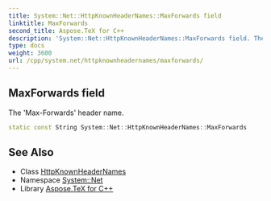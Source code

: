 ```yaml
---
title: System::Net::HttpKnownHeaderNames::MaxForwards field
linktitle: MaxForwards
second_title: Aspose.TeX for C++
description: 'System::Net::HttpKnownHeaderNames::MaxForwards field. The ''Max-Forwards'' header name in C++.'
type: docs
weight: 3600
url: /cpp/system.net/httpknownheadernames/maxforwards/
---
```

## MaxForwards field


The 'Max-Forwards' header name.

```cpp
static const String System::Net::HttpKnownHeaderNames::MaxForwards
```

## See Also

* Class [HttpKnownHeaderNames](../)
* Namespace [System::Net](../../)
* Library [Aspose.TeX for C++](../../../)

